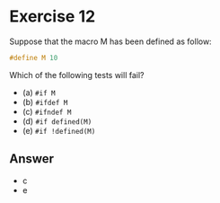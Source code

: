 # Exercise 12

Suppose that the macro M has been defined as follow:

```c
#define M 10
```

Which of the following tests will fail?

- (a) `#if M`
- (b) `#ifdef M`
- (c) `#ifndef M`
- (d) `#if defined(M)`
- (e) `#if !defined(M)`

## Answer

- c
- e
